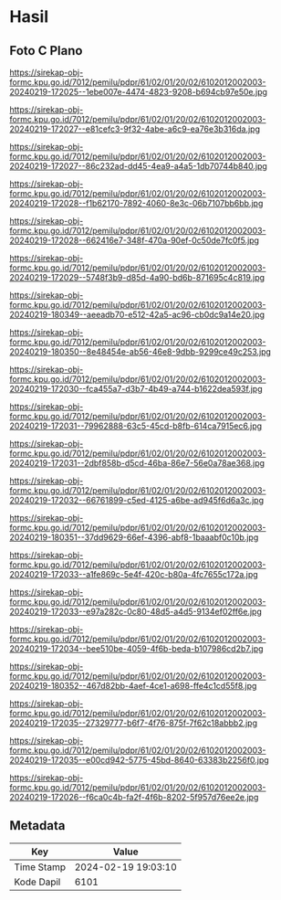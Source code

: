 # Hasil

## Foto C Plano

https://sirekap-obj-formc.kpu.go.id/7012/pemilu/pdpr/61/02/01/20/02/6102012002003-20240219-172025--1ebe007e-4474-4823-9208-b694cb97e50e.jpg

https://sirekap-obj-formc.kpu.go.id/7012/pemilu/pdpr/61/02/01/20/02/6102012002003-20240219-172027--e81cefc3-9f32-4abe-a6c9-ea76e3b316da.jpg

https://sirekap-obj-formc.kpu.go.id/7012/pemilu/pdpr/61/02/01/20/02/6102012002003-20240219-172027--86c232ad-dd45-4ea9-a4a5-1db70744b840.jpg

https://sirekap-obj-formc.kpu.go.id/7012/pemilu/pdpr/61/02/01/20/02/6102012002003-20240219-172028--f1b62170-7892-4060-8e3c-06b7107bb6bb.jpg

https://sirekap-obj-formc.kpu.go.id/7012/pemilu/pdpr/61/02/01/20/02/6102012002003-20240219-172028--662416e7-348f-470a-90ef-0c50de7fc0f5.jpg

https://sirekap-obj-formc.kpu.go.id/7012/pemilu/pdpr/61/02/01/20/02/6102012002003-20240219-172029--5748f3b9-d85d-4a90-bd6b-871695c4c819.jpg

https://sirekap-obj-formc.kpu.go.id/7012/pemilu/pdpr/61/02/01/20/02/6102012002003-20240219-180349--aeeadb70-e512-42a5-ac96-cb0dc9a14e20.jpg

https://sirekap-obj-formc.kpu.go.id/7012/pemilu/pdpr/61/02/01/20/02/6102012002003-20240219-180350--8e48454e-ab56-46e8-9dbb-9299ce49c253.jpg

https://sirekap-obj-formc.kpu.go.id/7012/pemilu/pdpr/61/02/01/20/02/6102012002003-20240219-172030--fca455a7-d3b7-4b49-a744-b1622dea593f.jpg

https://sirekap-obj-formc.kpu.go.id/7012/pemilu/pdpr/61/02/01/20/02/6102012002003-20240219-172031--79962888-63c5-45cd-b8fb-614ca7915ec6.jpg

https://sirekap-obj-formc.kpu.go.id/7012/pemilu/pdpr/61/02/01/20/02/6102012002003-20240219-172031--2dbf858b-d5cd-46ba-86e7-56e0a78ae368.jpg

https://sirekap-obj-formc.kpu.go.id/7012/pemilu/pdpr/61/02/01/20/02/6102012002003-20240219-172032--66761899-c5ed-4125-a6be-ad945f6d6a3c.jpg

https://sirekap-obj-formc.kpu.go.id/7012/pemilu/pdpr/61/02/01/20/02/6102012002003-20240219-180351--37dd9629-66ef-4396-abf8-1baaabf0c10b.jpg

https://sirekap-obj-formc.kpu.go.id/7012/pemilu/pdpr/61/02/01/20/02/6102012002003-20240219-172033--a1fe869c-5e4f-420c-b80a-4fc7655c172a.jpg

https://sirekap-obj-formc.kpu.go.id/7012/pemilu/pdpr/61/02/01/20/02/6102012002003-20240219-172033--e97a282c-0c80-48d5-a4d5-9134ef02ff6e.jpg

https://sirekap-obj-formc.kpu.go.id/7012/pemilu/pdpr/61/02/01/20/02/6102012002003-20240219-172034--bee510be-4059-4f6b-beda-b107986cd2b7.jpg

https://sirekap-obj-formc.kpu.go.id/7012/pemilu/pdpr/61/02/01/20/02/6102012002003-20240219-180352--467d82bb-4aef-4ce1-a698-ffe4c1cd55f8.jpg

https://sirekap-obj-formc.kpu.go.id/7012/pemilu/pdpr/61/02/01/20/02/6102012002003-20240219-172035--27329777-b6f7-4f76-875f-7f62c18abbb2.jpg

https://sirekap-obj-formc.kpu.go.id/7012/pemilu/pdpr/61/02/01/20/02/6102012002003-20240219-172035--e00cd942-5775-45bd-8640-63383b2256f0.jpg

https://sirekap-obj-formc.kpu.go.id/7012/pemilu/pdpr/61/02/01/20/02/6102012002003-20240219-172026--f6ca0c4b-fa2f-4f6b-8202-5f957d76ee2e.jpg


## Metadata

| Key        | Value               |
| ---------- | ------------------- |
| Time Stamp | 2024-02-19 19:03:10 |
| Kode Dapil | 6101                |



